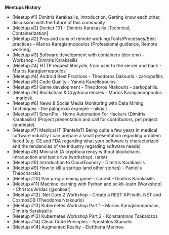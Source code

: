 **Meetups History**

- [Meetup #1] Dimitris Karakasilis, Introduction, Getting know each other, discussion with the future of this community
- [Meetup #2] Docker 101 - Dimitris Karakasilis [Technical, Containerization]
- [Meetup #2] Pros and cons of remote working/Tools/Processes/Best practices - Marios Karagiannopoulos [Professional guidance, Remote working]
- [Meetup #3] Software development with containers (dev env) - Workshop - Dimitris Karakasilis
- [Meetup #4] HTTP request lifecycle, from user to the server and back - Marios Karagiannopoulos
- [Meetup #4] Android Best Practices - Theodoros Dakouris - zarkopafilis.
- [Meetup #5] Code Quality - Yannis Kanellopoulos.
- [Meetup #5] Game development - Theodoros Ntakouris - zarkopafilis.
- [Meetup #6] Blockchain & Cryptocurrencies - Marios Karagiannopoulos - mariosk.
- [Meetup #6] News & Social Media Monitoring with Data Mining Techniques - the palopro.io example - nikos.t
- [Meetup #7] SmartPie - Home Automation For Hackers (Dimitris Karakasilis) (Project presentation and call for contributors, pet project candidate)
- [Meetup #7] Medical IT (PantelisT) Being quite a few years in medical software industry I can prepare a small presentation regarding problem faced (e.g. CE and FDA regarding what your software is characterized and the tendencies of the industry regarding software needs)
- [Meetup #8] Minicash (A cryptocurrency without blockchain). Introduction and test drive (workshop). (arist)
- [Meetup #9] Introduction to CloudFoundry - Dimitris Karakasilis
- [Meetup #9] How to kill a startup (and other stories) - Pantelis Theocharakis
- [Meetup #10] Pair programming game - score4 - Dimitris Karakasilis
- [Meetup #11] Machine learning with Python and scikit-learn (Workshop) - Christos Aridas (@chkoar)
- [Meetup #12] .Net Core 2 Workshop - Create a REST API with .NET and CosmosDB (Theodoros Ntakouris)
- [Meetup #13] Kubernetes Workshop Part 1 - Marios Karagiannopoulos, Dimitris Karakasilis
- [Meetup #13] Kubernetes Workshop Part 2 - Konstantinos Tsakalozos
- [Meetup #14] Clean Code Principles - Apostolos Stamatis
- [Meetup #14] Augmented Reality - Eleftheria Marinou
